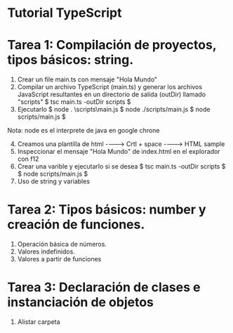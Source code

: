 
# Tutorial TypeScript

# Tarea 1: Compilación de proyectos, tipos básicos: string.

1. Crear un file main.ts con mensaje "Hola Mundo"
2. Compilar un archivo TypeScript (main.ts) y generar los archivos JavaScript resultantes en un directorio de salida (outDir) llamado "scripts"
$        tsc main.ts -outDir scripts $
3. Ejecutarlo
$        node . \scripts\main.js
$        node ./scripts/main.js
$        node scripts/main.js $

Nota: node es el interprete de java en google chrone

4. Creamos una plantilla de html ----> Crtl + space ----> HTML sample
5. Inspeccionar el mensaje "Hola Mundo" de index.html en el explorador con f12
6. Crear una varible y ejecutarlo si se desea
$        tsc main.ts -outDir scripts $
$        node scripts/main.js $
7. Uso de string y variables


# Tarea 2: Tipos básicos: number y creación de funciones.

1. Operación básica de números.
2. Valores indefinidos.
3. Valores a partir de funciones

# Tarea 3: Declaración de clases e instanciación de objetos

1. Alistar carpeta